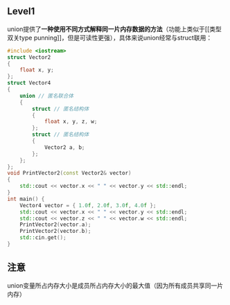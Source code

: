 ## Level1

union提供了**一种使用不同方式解释同一片内存数据的方法**（功能上类似于[[类型双关type punning]]，但是可读性更强），具体来说union经常与struct联用：

```c++
#include <iostream>
struct Vector2
{
	float x, y;
};
struct Vector4
{
	union // 匿名联合体
	{
		struct // 匿名结构体
		{
			float x, y, z, w;
		};
		struct // 匿名结构体
		{
			Vector2 a, b;
		};
	};
};
void PrintVector2(const Vector2& vector)
{
	std::cout << vector.x << " " << vector.y << std::endl;
}
int main() {
	Vector4 vector = { 1.0f, 2.0f, 3.0f, 4.0f };
	std::cout << vector.x << " " << vector.y << std::endl;
	std::cout << vector.z << " " << vector.w << std::endl;
	PrintVector2(vector.a);
	PrintVector2(vector.b);
	std::cin.get();
}
```
## 注意

union变量所占内存大小是成员所占内存大小的最大值（因为所有成员共享同一片内存）
